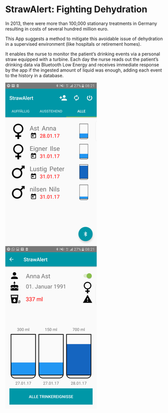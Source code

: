 # StrawAlert: Fighting Dehydration
In 2013, there were more than 100,000 stationary treatments in Germany resulting in costs of several hundred million euro.

This App suggests a method to mitigate this avoidable issue of dehydration in a supervised environment (like hospitals or retirement homes).

It enables the nurse to monitor the patient’s drinking events via a personal straw equipped with a turbine. Each day the nurse reads out the patient’s drinking data via Bluetooth Low Energy and receives immediate response by the app if the ingested amount of liquid was enough, adding each event to the history in a database.

![main-activity](https://github.com/domi20u/Projects/blob/master/StrawAlert/activity_main.png) ![patient-view](https://github.com/domi20u/Projects/blob/master/StrawAlert/patient_view.png) 
